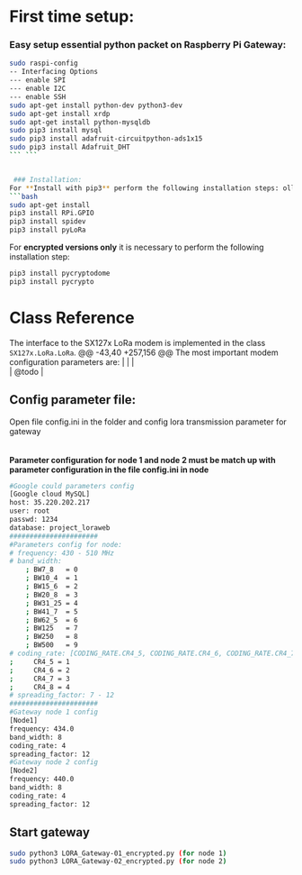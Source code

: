 # First time setup:	
### Easy setup essential python packet on Raspberry Pi Gateway:	
```bash	
sudo raspi-config	
-- Interfacing Options	
--- enable SPI	
--- enable I2C	
--- enable SSH	
sudo apt-get install python-dev python3-dev	
sudo apt-get install xrdp	
sudo apt-get install python-mysqldb	
sudo pip3 install mysql	
sudo pip3 install adafruit-circuitpython-ads1x15 	
sudo pip3 install Adafruit_DHT	
```	```


 ### Installation:	
For **Install with pip3** perform the following installation steps:	ollowing installation steps:
```bash
sudo apt-get install 
pip3 install RPi.GPIO	
pip3 install spidev	
pip3 install pyLoRa
```
For **encrypted versions only** it is necessary to perform the following installation step:	
```bash	
pip3 install pycryptodome	
pip3 install pycrypto	
```
# Class Reference	


 The interface to the SX127x LoRa modem is implemented in the class `SX127x.LoRa.LoRa`.	
@@ -43,40 +257,156 @@ The most important modem configuration parameters are:
| | |	
| @todo            |                             


 ## Config parameter file:	
Open file config.ini in the folder and config lora transmission parameter for gateway 	
</br>	
 **Parameter configuration for node 1 and node 2 must be match up with parameter configuration in the file config.ini in node**	
```bash	
#Google could parameters config
[Google cloud MySQL]
host: 35.220.202.217
user: root
passwd: 1234
database: project_loraweb
######################
#Parameters config for node:
# frequency: 430 - 510 MHz
# band_width: 
    ; BW7_8   = 0
    ; BW10_4  = 1
    ; BW15_6  = 2
    ; BW20_8  = 3
    ; BW31_25 = 4
    ; BW41_7  = 5
    ; BW62_5  = 6
    ; BW125   = 7
    ; BW250   = 8
    ; BW500   = 9
# coding_rate: [CODING_RATE.CR4_5, CODING_RATE.CR4_6, CODING_RATE.CR4_7, CODING_RATE.CR4_8]
;     CR4_5 = 1
;     CR4_6 = 2
;     CR4_7 = 3
;     CR4_8 = 4
# spreading_factor: 7 - 12
######################
#Gateway node 1 config
[Node1]
frequency: 434.0
band_width: 8
coding_rate: 4
spreading_factor: 12
#Gateway node 2 config
[Node2]
frequency: 440.0
band_width: 8
coding_rate: 4
spreading_factor: 12
```
## Start gateway	
```bash	 
sudo python3 LORA_Gateway-01_encrypted.py (for node 1)	 
sudo python3 LORA_Gateway-02_encrypted.py (for node 2)
```
